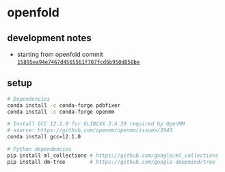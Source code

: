# openfold

## development notes
- starting from openfold commit [`15895ea94e7467d4565561f707fcd6b950d858be`](https://github.com/aqlaboratory/openfold/tree/15895ea94e7467d4565561f707fcd6b950d858be)


## setup

```bash
# Dependencies
conda install -c conda-forge pdbfixer
conda install -c conda-forge openmm

# Install GCC 12.1.0 for GLIBCXX 3.4.30 required by OpenMM
# source: https://github.com/openmm/openmm/issues/3943
conda install gcc=12.1.0

# Python dependencies
pip install ml_collections # https://github.com/google/ml_collections
pip install dm-tree        # https://github.com/google-deepmind/tree
```